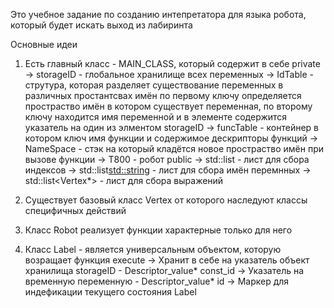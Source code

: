 Это учебное задание по созданию интепретатора для языка робота, который будет искать выход из лабиринта

Основные идеи
1. Есть главный класс - MAIN_CLASS, который содержит в себе
private
    -> storageID - глобальное хранилище всех переменных
    -> IdTable - струтура, которая разделяет существование переменных в различных простантсвах имён
    по первому ключу определяется простраство имён в котором существует переменная, по второму ключу
    находится имя переменной и в элементе содержится указатель на один из элментом storageID
    -> funcTable - контейнер в котором ключ имя функции и содержимое дескрипторы функций
    -> NameSpace - стэк на который кладётся новое простраство имён при вызове функции
    -> T800 - робот
public
    -> std::list<int> - лист для сбора индексов
    -> std::list<std::string> -  лист для сбора имён перемнных
    -> std::list<Vertex*> - лист для сбора выражений
    
2. Существует базовый класс  Vertex от которого наследуют классы специфичных действий
3. Класс Robot реализует функции характерные только для него

4. Класс Label -  является универсальным объектом, которую возращает функция execute
    -> Хранит в себе на указатель объект хранилища storageID - Descriptor_value* const_id
    -> Указатель на временную переменную - Descriptor_value* id
    -> Маркер для индефикации текущего состояния Label

